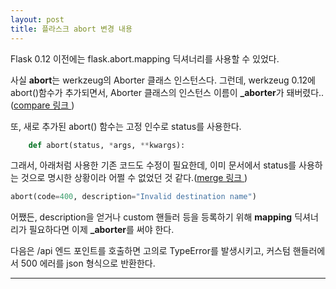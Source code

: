 ```yaml
---
layout: post
title: 플라스크 abort 변경 내용
---
```


Flask 0.12 이전에는 flask.abort.mapping 딕셔너리를 사용할 수 있었다.

사실 **abort**는 werkzeug의 Aborter 클래스 인스턴스다. 그런데, werkzeug 0.12에 abort()함수가 추가되면서, Aborter 클래스의 인스턴스 이름이 **_aborter**가 돼버렸다..(<a href="https://github.com/pallets/werkzeug/commit/9ab649fdc225037162a9d29be08648249c4588ab#diff-43a63db82587e91732eda181306d76c7" target="_blank">compare 링크 </a>)


또, 새로 추가된 abort() 함수는 고정 인수로 status를 사용한다.

```python
    def abort(status, *args, **kwargs):
```

그래서, 아래처럼 사용한 기존 코드도 수정이 필요한데, 이미 문서에서 status를 사용하는 것으로 명시한 상황이라 어쩔 수 없었던 것 같다.(<a href="https://github.com/pallets/werkzeug/pull/1003/files#diff-43a63db82587e91732eda181306d76c7R668" target="_blank">merge 링크 </a>)

```python
abort(code=400, description="Invalid destination name")
```

어쨌든, description을 얻거나 custom 핸들러 등을 등록하기 위해 **mapping** 딕셔너리가 필요하다면 이제 **_aborter**를 써야 한다.

다음은 /api 엔드 포인트를 호출하면 고의로 TypeError를 발생시키고, 커스텀 핸들러에서 500 에러를 json 형식으로 반환한다.

<script src="https://gist.github.com/surinkim/b9ffb01a395405ea601cc927085d7e4c.js"></script>


<hr>